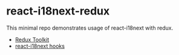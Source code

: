 # react-i18next-redux

This minimal repo demonstrates usage of react-i18next with redux.

- [Redux Toolkit](https://redux-toolkit.js.org/introduction/quick-start)
- [react-i18next hooks](https://react.i18next.com/latest/usetranslation-hook)
